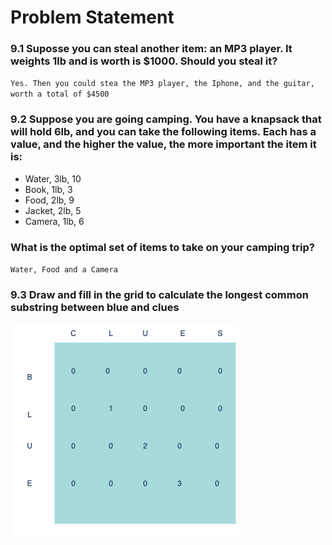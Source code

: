 # Problem Statement

### 9.1 Suposse you can steal another item: an MP3 player. It weights 1lb and is worth is $1000. Should you steal it?
`` Yes. Then you could stea the MP3 player, the Iphone, and the guitar, worth a total of $4500 ``

### 9.2 Suppose you are going camping. You have a knapsack that will hold 6lb, and you can take the following items. Each has a value, and the higher the value, the more important the item it is:
* Water, 3lb, 10
* Book, 1lb, 3
* Food, 2lb, 9
* Jacket, 2lb, 5
* Camera, 1lb, 6

### What is the optimal set of items to take on your camping trip?
`` Water, Food and a Camera ``

### 9.3 Draw and fill in the grid to calculate the longest common substring between blue and clues
![Grid](../assets/9.3_grid.png)